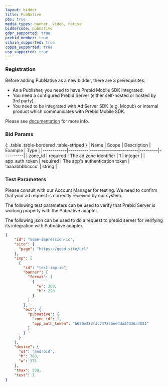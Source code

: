 ```yaml
---
layout: bidder
title: PubNative
pbs: true
media_types: banner, video, native
biddercode: pubnative
gdpr_supported: true
prebid_member: true
schain_supported: true
coppa_supported: true
usp_supported: true
---
```


### Registration

Before adding PubNative as a new bidder, there are 3 prerequisites:
- As a Publisher, you need to have Prebid Mobile SDK integrated.
- You need a configured Prebid Server (either self-hosted or hosted by 3rd party).
- You need to be integrated with Ad Server SDK (e.g. Mopub) or internal product which communicates with Prebid Mobile SDK.

Please see [documentation](https://developers.pubnative.net/docs/prebid-adding-pubnative-as-a-bidder) for more info.

### Bid Params

{: .table .table-bordered .table-striped }
| Name       | Scope    | Description            | Example | Type     |
|------------|----------|------------------------|---------|----------|
| zone_id | required | The ad zone identifier | 1 | integer |
| app_auth_token | required | The app's authentication token | 'aaaabbbbcccc' | string |

### Test Parameters

Please consult with our Account Manager for testing.
We need to confirm that your ad request is correctly received by our system.

The following test parameters can be used to verify that Prebid Server is working properly with the
Pubnative adapter.

The following json can be used to do a request to prebid server for verifying its integration with Pubnative adapter.

```json
{
    "id": "some-impression-id",
    "site": {
      "page": "https://good.site/url"
    },
    "imp": [
      {
        "id": "test-imp-id",
        "banner": {
          "format": [
            {
              "w": 300,
              "h": 250
            }
          ]
        },
        "ext": {
          "pubnative": {
            "zone_id": 1,
            "app_auth_token": "b620e282f3c74787beedda34336a4821"
          }
        }
      }
    ],
    "device": {
      "os": "android",
      "h": 700,
      "w": 375
    },
    "tmax": 500,
    "test": 1
}
```
